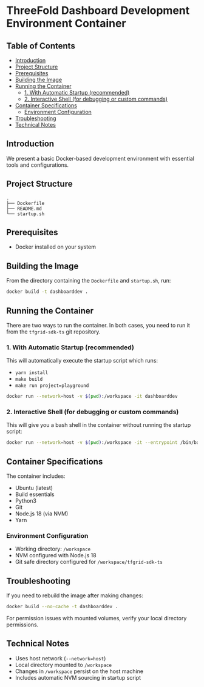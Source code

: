 <h1> ThreeFold Dashboard Development Environment Container</h1>
<h2>Table of Contents</h2>

- [Introduction](#introduction)
- [Project Structure](#project-structure)
- [Prerequisites](#prerequisites)
- [Building the Image](#building-the-image)
- [Running the Container](#running-the-container)
  - [1. With Automatic Startup (recommended)](#1-with-automatic-startup-recommended)
  - [2. Interactive Shell (for debugging or custom commands)](#2-interactive-shell-for-debugging-or-custom-commands)
- [Container Specifications](#container-specifications)
  - [Environment Configuration](#environment-configuration)
- [Troubleshooting](#troubleshooting)
- [Technical Notes](#technical-notes)

## Introduction

We present a basic Docker-based development environment with essential tools and configurations.

## Project Structure

```
.
├── Dockerfile
├── README.md
└── startup.sh
```

## Prerequisites

- Docker installed on your system

## Building the Image

From the directory containing the `Dockerfile` and `startup.sh`, run:

```bash
docker build -t dashboarddev .
```

## Running the Container

There are two ways to run the container. In both cases, you need to run it from the `tfgrid-sdk-ts` git repository.

### 1. With Automatic Startup (recommended)

This will automatically execute the startup script which runs:
- `yarn install`
- `make build`
- `make run project=playground`

```bash
docker run --network=host -v $(pwd):/workspace -it dashboarddev
```

### 2. Interactive Shell (for debugging or custom commands)

This will give you a bash shell in the container without running the startup script:

```bash
docker run --network=host -v $(pwd):/workspace -it --entrypoint /bin/bash dashboarddev
```

## Container Specifications

The container includes:
- Ubuntu (latest)
- Build essentials
- Python3
- Git
- Node.js 18 (via NVM)
- Yarn

### Environment Configuration
- Working directory: `/workspace`
- NVM configured with Node.js 18
- Git safe directory configured for `/workspace/tfgrid-sdk-ts`

## Troubleshooting

If you need to rebuild the image after making changes:
```bash
docker build --no-cache -t dashboarddev .
```

For permission issues with mounted volumes, verify your local directory permissions.

## Technical Notes

- Uses host network (`--network=host`)
- Local directory mounted to `/workspace`
- Changes in `/workspace` persist on the host machine
- Includes automatic NVM sourcing in startup script